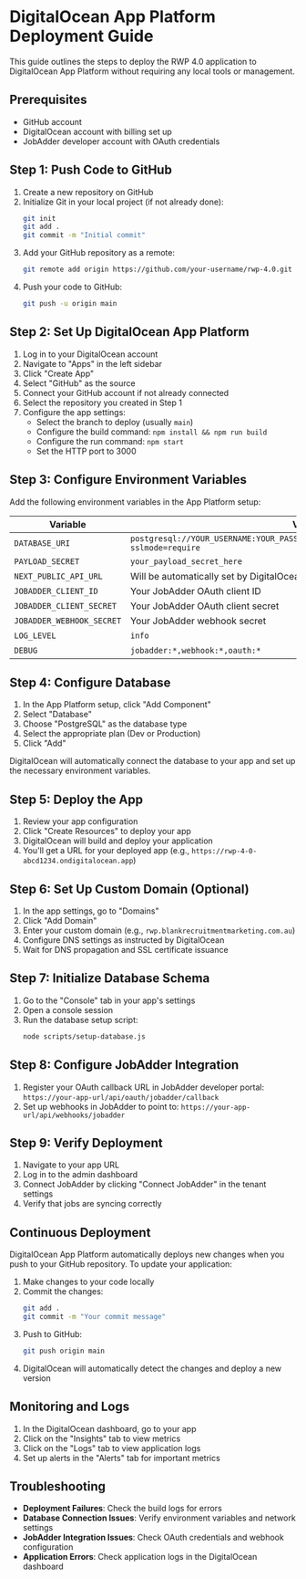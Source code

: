 # DigitalOcean App Platform Deployment Guide

This guide outlines the steps to deploy the RWP 4.0 application to DigitalOcean App Platform without requiring any local tools or management.

## Prerequisites

- GitHub account
- DigitalOcean account with billing set up
- JobAdder developer account with OAuth credentials

## Step 1: Push Code to GitHub

1. Create a new repository on GitHub
2. Initialize Git in your local project (if not already done):
   ```bash
   git init
   git add .
   git commit -m "Initial commit"
   ```
3. Add your GitHub repository as a remote:
   ```bash
   git remote add origin https://github.com/your-username/rwp-4.0.git
   ```
4. Push your code to GitHub:
   ```bash
   git push -u origin main
   ```

## Step 2: Set Up DigitalOcean App Platform

1. Log in to your DigitalOcean account
2. Navigate to "Apps" in the left sidebar
3. Click "Create App"
4. Select "GitHub" as the source
5. Connect your GitHub account if not already connected
6. Select the repository you created in Step 1
7. Configure the app settings:
   - Select the branch to deploy (usually `main`)
   - Configure the build command: `npm install && npm run build`
   - Configure the run command: `npm start`
   - Set the HTTP port to 3000

## Step 3: Configure Environment Variables

Add the following environment variables in the App Platform setup:

| Variable | Value | Encrypted |
|----------|-------|-----------|
| `DATABASE_URI` | `postgresql://YOUR_USERNAME:YOUR_PASSWORD@your_host:your_port/your_database?sslmode=require` | Yes |
| `PAYLOAD_SECRET` | `your_payload_secret_here` | Yes |
| `NEXT_PUBLIC_API_URL` | Will be automatically set by DigitalOcean | No |
| `JOBADDER_CLIENT_ID` | Your JobAdder OAuth client ID | Yes |
| `JOBADDER_CLIENT_SECRET` | Your JobAdder OAuth client secret | Yes |
| `JOBADDER_WEBHOOK_SECRET` | Your JobAdder webhook secret | Yes |
| `LOG_LEVEL` | `info` | No |
| `DEBUG` | `jobadder:*,webhook:*,oauth:*` | No |

## Step 4: Configure Database

1. In the App Platform setup, click "Add Component"
2. Select "Database"
3. Choose "PostgreSQL" as the database type
4. Select the appropriate plan (Dev or Production)
5. Click "Add"

DigitalOcean will automatically connect the database to your app and set up the necessary environment variables.

## Step 5: Deploy the App

1. Review your app configuration
2. Click "Create Resources" to deploy your app
3. DigitalOcean will build and deploy your application
4. You'll get a URL for your deployed app (e.g., `https://rwp-4-0-abcd1234.ondigitalocean.app`)

## Step 6: Set Up Custom Domain (Optional)

1. In the app settings, go to "Domains"
2. Click "Add Domain"
3. Enter your custom domain (e.g., `rwp.blankrecruitmentmarketing.com.au`)
4. Configure DNS settings as instructed by DigitalOcean
5. Wait for DNS propagation and SSL certificate issuance

## Step 7: Initialize Database Schema

1. Go to the "Console" tab in your app's settings
2. Open a console session
3. Run the database setup script:
   ```bash
   node scripts/setup-database.js
   ```

## Step 8: Configure JobAdder Integration

1. Register your OAuth callback URL in JobAdder developer portal:
   `https://your-app-url/api/oauth/jobadder/callback`
2. Set up webhooks in JobAdder to point to:
   `https://your-app-url/api/webhooks/jobadder`

## Step 9: Verify Deployment

1. Navigate to your app URL
2. Log in to the admin dashboard
3. Connect JobAdder by clicking "Connect JobAdder" in the tenant settings
4. Verify that jobs are syncing correctly

## Continuous Deployment

DigitalOcean App Platform automatically deploys new changes when you push to your GitHub repository. To update your application:

1. Make changes to your code locally
2. Commit the changes:
   ```bash
   git add .
   git commit -m "Your commit message"
   ```
3. Push to GitHub:
   ```bash
   git push origin main
   ```
4. DigitalOcean will automatically detect the changes and deploy a new version

## Monitoring and Logs

1. In the DigitalOcean dashboard, go to your app
2. Click on the "Insights" tab to view metrics
3. Click on the "Logs" tab to view application logs
4. Set up alerts in the "Alerts" tab for important metrics

## Troubleshooting

- **Deployment Failures**: Check the build logs for errors
- **Database Connection Issues**: Verify environment variables and network settings
- **JobAdder Integration Issues**: Check OAuth credentials and webhook configuration
- **Application Errors**: Check application logs in the DigitalOcean dashboard
